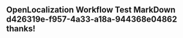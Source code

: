 <properties
ms.topic="hero-topic"
ms.test1="hero-topic"
ms.test2="test"/>


## OpenLocalization Workflow Test MarkDown d426319e-f957-4a33-a18a-944368e04862 thanks!



<!--HONumber=Jul16_HO4-->


